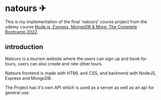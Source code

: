 # natours ✈

This is my implementation of the final 'natours' course project from the udemy course [Node.js, Express, MongoDB & More: The Complete Bootcamp 2022](https://www.udemy.com/course/nodejs-express-mongodb-bootcamp/).

## introduction

Natours is a tourism website where the users can sign up and book for tours, users can also create and rate other tours.

Natours frontend is made with HTML and CSS, and backnend with NodeJS, Express and MongoDB.

The Project has it's own API which is used as a server as well as an api for general use.
